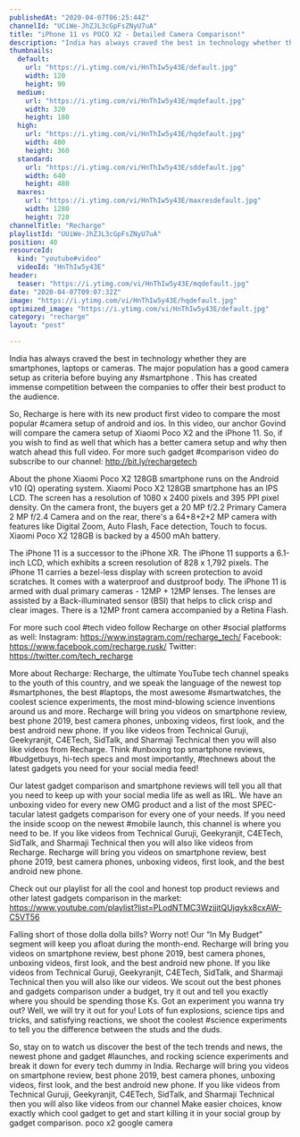 ```yaml
---
publishedAt: "2020-04-07T06:25:44Z"
channelId: "UCiWe-JhZJL3cGpFsZNyU7uA"
title: "iPhone 11 vs POCO X2 - Detailed Camera Comparison!"
description: "India has always craved the best in technology whether they are smartphones, laptops or cameras. The major population has a good camera setup as criteria before buying any #smartphone . This has created immense competition between the companies to offer their best product to the audience.\n\nSo, Recharge is here with its new product first video to compare the most popular #camera setup of android and ios. In this video, our anchor Govind will compare the camera setup of Xiaomi Poco X2 and the iPhone 11. So, if you wish to find as well that which has a better camera setup and why then watch ahead this full video. For more such gadget #comparison video do subscribe to our channel: http://bit.ly/rechargetech\n\nAbout the phone\nXiaomi Poco X2 128GB smartphone runs on the Android v10 (Q) operating system. Xiaomi Poco X2 128GB smartphone has an IPS LCD. The screen has a resolution of 1080 x 2400 pixels and 395 PPI pixel density. On the camera front, the buyers get a 20 MP f/2.2 Primary Camera 2 MP f/2.4 Camera and on the rear, there's a 64+8+2+2 MP camera with features like Digital Zoom, Auto Flash, Face detection, Touch to focus. Xiaomi Poco X2 128GB is backed by a 4500 mAh battery.\n\nThe iPhone 11 is a successor to the iPhone XR. The iPhone 11 supports a 6.1-inch LCD, which exhibits a screen resolution of 828 x 1,792 pixels. The iPhone 11 carries a bezel-less display with screen protection to avoid scratches. It comes with a waterproof and dustproof body. The iPhone 11 is armed with dual primary cameras - 12MP + 12MP lenses. The lenses are assisted by a Back-illuminated sensor (BSI) that helps to click crisp and clear images. There is a 12MP front camera accompanied by a Retina Flash.\n\nFor more such cool #tech video follow Recharge on other #social platforms as well: Instagram: https://www.instagram.com/recharge_tech/ Facebook: https://www.facebook.com/recharge.rusk/ Twitter: https://twitter.com/tech_recharge\n\nMore about Recharge: Recharge, the ultimate YouTube tech channel speaks to the youth of this country, and we speak the language of the newest top #smartphones, the best #laptops, the most awesome #smartwatches, the coolest science experiments, the most mind-blowing science inventions around us and more. Recharge will bring you videos on smartphone review, best phone 2019, best camera phones, unboxing videos, first look, and the best android new phone. If you like videos from Technical Guruji, Geekyranjit, C4ETech, SidTalk, and Sharmaji Technical then you will also like videos from Recharge. Think #unboxing top smartphone reviews, #budgetbuys, hi-tech specs and most importantly, #technews about the latest gadgets you need for your social media feed!\n\nOur latest gadget comparison and smartphone reviews will tell you all that you need to keep up with your social media life as well as IRL. We have an unboxing video for every new OMG product and a list of the most SPEC-tacular latest gadgets comparison for every one of your needs. If you need the inside scoop on the newest #mobile launch, this channel is where you need to be. If you like videos from Technical Guruji, Geekyranjit, C4ETech, SidTalk, and Sharmaji Technical then you will also like videos from Recharge. Recharge will bring you videos on smartphone review, best phone 2019, best camera phones, unboxing videos, first look, and the best android new phone.\n\nCheck out our playlist for all the cool and honest top product reviews and other latest gadgets comparison in the market: https://www.youtube.com/playlist?list=PLodNTMC3WzjjitQUjqykx8cxAW-C5VT56\n\nFalling short of those dolla dolla bills? Worry not! Our “In My Budget” segment will keep you afloat during the month-end. Recharge will bring you videos on smartphone review, best phone 2019, best camera phones, unboxing videos, first look, and the best android new phone. If you like videos from Technical Guruji, Geekyranjit, C4ETech, SidTalk, and Sharmaji Technical then you will also like our videos. We scout out the best phones and gadgets comparison under a budget, try it out and tell you exactly where you should be spending those Ks. Got an experiment you wanna try out? Well, we will try it out for you! Lots of fun explosions, science tips and tricks, and satisfying reactions, we shoot the coolest #science experiments to tell you the difference between the studs and the duds.\n\nSo, stay on to watch us discover the best of the tech trends and news, the newest phone and gadget #launches, and rocking science experiments and break it down for every tech dummy in India. Recharge will bring you videos on smartphone review, best phone 2019, best camera phones, unboxing videos, first look, and the best android new phone. If you like videos from Technical Guruji, Geekyranjit, C4ETech, SidTalk, and Sharmaji Technical then you will also like videos from our channel Make easier choices, know exactly which cool gadget to get and start killing it in your social group by gadget comparison. poco x2 google camera"
thumbnails:
  default:
    url: "https://i.ytimg.com/vi/HnThIw5y43E/default.jpg"
    width: 120
    height: 90
  medium:
    url: "https://i.ytimg.com/vi/HnThIw5y43E/mqdefault.jpg"
    width: 320
    height: 180
  high:
    url: "https://i.ytimg.com/vi/HnThIw5y43E/hqdefault.jpg"
    width: 480
    height: 360
  standard:
    url: "https://i.ytimg.com/vi/HnThIw5y43E/sddefault.jpg"
    width: 640
    height: 480
  maxres:
    url: "https://i.ytimg.com/vi/HnThIw5y43E/maxresdefault.jpg"
    width: 1280
    height: 720
channelTitle: "Recharge"
playlistId: "UUiWe-JhZJL3cGpFsZNyU7uA"
position: 40
resourceId:
  kind: "youtube#video"
  videoId: "HnThIw5y43E"
header:
  teaser: "https://i.ytimg.com/vi/HnThIw5y43E/mqdefault.jpg"
date: "2020-04-07T09:07:32Z"
image: "https://i.ytimg.com/vi/HnThIw5y43E/hqdefault.jpg"
optimized_image: "https://i.ytimg.com/vi/HnThIw5y43E/default.jpg"
category: "recharge"
layout: "post"

---
```

India has always craved the best in technology whether they are smartphones, laptops or cameras. The major population has a good camera setup as criteria before buying any #smartphone . This has created immense competition between the companies to offer their best product to the audience.

So, Recharge is here with its new product first video to compare the most popular #camera setup of android and ios. In this video, our anchor Govind will compare the camera setup of Xiaomi Poco X2 and the iPhone 11. So, if you wish to find as well that which has a better camera setup and why then watch ahead this full video. For more such gadget #comparison video do subscribe to our channel: http://bit.ly/rechargetech

About the phone
Xiaomi Poco X2 128GB smartphone runs on the Android v10 (Q) operating system. Xiaomi Poco X2 128GB smartphone has an IPS LCD. The screen has a resolution of 1080 x 2400 pixels and 395 PPI pixel density. On the camera front, the buyers get a 20 MP f/2.2 Primary Camera 2 MP f/2.4 Camera and on the rear, there's a 64+8+2+2 MP camera with features like Digital Zoom, Auto Flash, Face detection, Touch to focus. Xiaomi Poco X2 128GB is backed by a 4500 mAh battery.

The iPhone 11 is a successor to the iPhone XR. The iPhone 11 supports a 6.1-inch LCD, which exhibits a screen resolution of 828 x 1,792 pixels. The iPhone 11 carries a bezel-less display with screen protection to avoid scratches. It comes with a waterproof and dustproof body. The iPhone 11 is armed with dual primary cameras - 12MP + 12MP lenses. The lenses are assisted by a Back-illuminated sensor (BSI) that helps to click crisp and clear images. There is a 12MP front camera accompanied by a Retina Flash.

For more such cool #tech video follow Recharge on other #social platforms as well: Instagram: https://www.instagram.com/recharge_tech/ Facebook: https://www.facebook.com/recharge.rusk/ Twitter: https://twitter.com/tech_recharge

More about Recharge: Recharge, the ultimate YouTube tech channel speaks to the youth of this country, and we speak the language of the newest top #smartphones, the best #laptops, the most awesome #smartwatches, the coolest science experiments, the most mind-blowing science inventions around us and more. Recharge will bring you videos on smartphone review, best phone 2019, best camera phones, unboxing videos, first look, and the best android new phone. If you like videos from Technical Guruji, Geekyranjit, C4ETech, SidTalk, and Sharmaji Technical then you will also like videos from Recharge. Think #unboxing top smartphone reviews, #budgetbuys, hi-tech specs and most importantly, #technews about the latest gadgets you need for your social media feed!

Our latest gadget comparison and smartphone reviews will tell you all that you need to keep up with your social media life as well as IRL. We have an unboxing video for every new OMG product and a list of the most SPEC-tacular latest gadgets comparison for every one of your needs. If you need the inside scoop on the newest #mobile launch, this channel is where you need to be. If you like videos from Technical Guruji, Geekyranjit, C4ETech, SidTalk, and Sharmaji Technical then you will also like videos from Recharge. Recharge will bring you videos on smartphone review, best phone 2019, best camera phones, unboxing videos, first look, and the best android new phone.

Check out our playlist for all the cool and honest top product reviews and other latest gadgets comparison in the market: https://www.youtube.com/playlist?list=PLodNTMC3WzjjitQUjqykx8cxAW-C5VT56

Falling short of those dolla dolla bills? Worry not! Our “In My Budget” segment will keep you afloat during the month-end. Recharge will bring you videos on smartphone review, best phone 2019, best camera phones, unboxing videos, first look, and the best android new phone. If you like videos from Technical Guruji, Geekyranjit, C4ETech, SidTalk, and Sharmaji Technical then you will also like our videos. We scout out the best phones and gadgets comparison under a budget, try it out and tell you exactly where you should be spending those Ks. Got an experiment you wanna try out? Well, we will try it out for you! Lots of fun explosions, science tips and tricks, and satisfying reactions, we shoot the coolest #science experiments to tell you the difference between the studs and the duds.

So, stay on to watch us discover the best of the tech trends and news, the newest phone and gadget #launches, and rocking science experiments and break it down for every tech dummy in India. Recharge will bring you videos on smartphone review, best phone 2019, best camera phones, unboxing videos, first look, and the best android new phone. If you like videos from Technical Guruji, Geekyranjit, C4ETech, SidTalk, and Sharmaji Technical then you will also like videos from our channel Make easier choices, know exactly which cool gadget to get and start killing it in your social group by gadget comparison. poco x2 google camera
